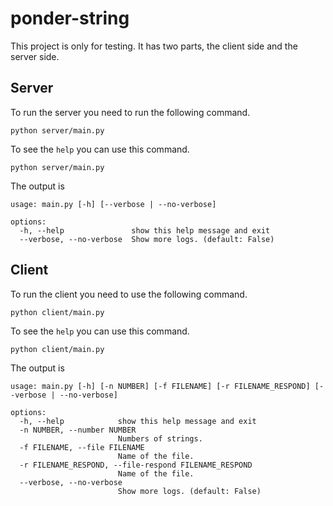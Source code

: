 # ponder-string
This project is only for testing. It has two parts, the client side and the server side.

## Server

To run the server you need to run the following command.

```
python server/main.py
```

To see the `help` you can use this command.

```
python server/main.py
```

The output is

```
usage: main.py [-h] [--verbose | --no-verbose]

options:
  -h, --help               show this help message and exit
  --verbose, --no-verbose  Show more logs. (default: False)
```

## Client

To run the client you need to use the following command.

```
python client/main.py
```

To see the `help` you can use this command.

```
python client/main.py
```

The output is

```
usage: main.py [-h] [-n NUMBER] [-f FILENAME] [-r FILENAME_RESPOND] [--verbose | --no-verbose]

options:
  -h, --help            show this help message and exit
  -n NUMBER, --number NUMBER
                        Numbers of strings.
  -f FILENAME, --file FILENAME
                        Name of the file.
  -r FILENAME_RESPOND, --file-respond FILENAME_RESPOND
                        Name of the file.
  --verbose, --no-verbose
                        Show more logs. (default: False)
```
